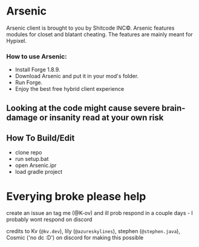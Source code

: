 # Arsenic

Arsenic client is brought to you by Shitcode INC©.
Arsenic features modules for closet and blatant cheating.
The features are mainly meant for Hypixel.

### How to use Arsenic:

- Install Forge 1.8.9.
- Download Arsenic and put it in your mod's folder.
- Run Forge.
- Enjoy the best free hybrid client experience

## Looking at the code might cause severe brain-damage or insanity read at your own risk

## How To Build/Edit

- clone repo
- run setup.bat
- open Arsenic.ipr
- load gradle project

# Everying broke please help

create an issue an tag me (@K-ov) and ill prob respond in a couple days - I probably wont respond on discord

credits to Kv (`@kv.dev`), lily (`@azureskylines`), stephen (`@stephen.java`), Cosmic ('no dc :D') on discord for making this possible
